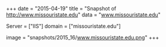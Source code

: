 
+++
date = "2015-04-19"
title = "Snapshot of http://www.missouristate.edu"
data = "www.missouristate.edu"

Server = ["IIS"]
domain = ["missouristate.edu"]

  image = "snapshots/2015_16/www.missouristate.edu.png"
+++
#
